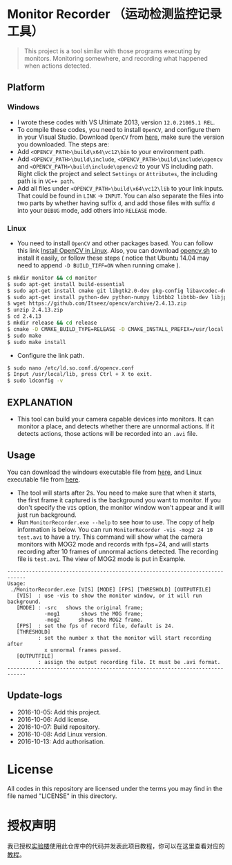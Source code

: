 # Monitor Recorder （运动检测监控记录工具）
> This project is a tool similar with those programs executing by monitors. Monitoring somewhere, and recording what happened when actions detected.

## Platform

### Windows
* I wrote these codes with VS Ultimate 2013, version `12.0.21005.1 REL`.
* To compile these codes, you need to install `OpenCV`, and configure them in your Visual Studio. Download `OpenCV` from [here](http://opencv.org/downloads.html), make sure the version you downloaded. The steps are:
 * Add `<OPENCV_PATH>\build\x64\vc12\bin` to your environment path.
 * Add `<OPENCV_PATH>\build\include`, `<OPENCV_PATH>\build\include\opencv` and `<OPENCV_PATH>\build\include\opencv2` to your VS including path. Right click the project and select `Settings` or `Attributes`, the including path is in `VC++ path`.
 * Add all files under `<OPENCV_PATH>\build\x64\vc12\lib` to your link inputs. That could be found in `LINK` -> `INPUT`. You can also separate the files into two parts by whether having suffix `d`, and add those files with suffix `d` into your `DEBUG` mode, add others into `RELEASE` mode.

### Linux
* You need to install `OpenCV` and other packages based. You can follow this link [Install OpenCV in Linux](http://docs.opencv.org/2.4/doc/tutorials/introduction/linux_install/linux_install.html). Also, you can download [opencv.sh](http://7xktmz.com1.z0.glb.clouddn.com/opencv.sh) to install it easily, or follow these steps ( notice that Ubuntu 14.04 may need to append `-D BUILD_TIFF=ON` when running cmake ).
```bash
$ mkdir monitor && cd monitor
$ sudo apt-get install build-essential
$ sudo apt-get install cmake git libgtk2.0-dev pkg-config libavcodec-dev libavformat-dev libswscale-dev
$ sudo apt-get install python-dev python-numpy libtbb2 libtbb-dev libjpeg-dev libpng-dev libtiff-dev libjasper-dev libdc1394-22-dev
$ wget https://github.com/Itseez/opencv/archive/2.4.13.zip
$ unzip 2.4.13.zip
$ cd 2.4.13
$ mkdir release && cd release
$ cmake -D CMAKE_BUILD_TYPE=RELEASE -D CMAKE_INSTALL_PREFIX=/usr/local ..
$ sudo make
$ sudo make install
```

* Configure the link path.
```bash
$ sudo nano /etc/ld.so.conf.d/opencv.conf   
$ Input /usr/local/lib, press Ctrl + X to exit.
$ sudo ldconfig -v
```

## EXPLANATION
* This tool can build your camera capable devices into monitors. It can monitor a place, and detects whether there are unnormal actions. If it detects actions, those actions will be recorded into an `.avi` file.

## Usage
You can download the windows executable file from [here](http://7xktmz.com1.z0.glb.clouddn.com/MonitorRecorder.exe), and Linux executable file from [here](http://7xktmz.com1.z0.glb.clouddn.com/MonitorRecorder).
* The tool will starts after 2s. You need to make sure that when it starts, the first frame it captured is the background you want to monitor. If you don't specify the `VIS` option, the monitor window won't appear and it will just run background.
* Run `MonitorRecorder.exe --help` to see how to use. The copy of help information is below. You can run `MonitorRecorder -vis -mog2 24 10 test.avi` to have a try. This command will show what the camera monitors with MOG2 mode and records with fps=24, and will starts recording after 10 frames of unnormal actions detected. The recording file is `test.avi`. The view of MOG2 mode is put in Example.
```
----------------------------------------------------------------------------
Usage:
 ./MonitorRecorder.exe [VIS] [MODE] [FPS] [THRESHOLD] [OUTPUTFILE]
   [VIS]  : use -vis to show the monitor window, or it will run background.
   [MODE] : -src   shows the original frame;
            -mog1       shows the MOG frame;
            -mog2      shows the MOG2 frame.
   [FPS]  : set the fps of record file, default is 24.
   [THRESHOLD]
          : set the number x that the monitor will start recording after
            x unnormal frames passed.
   [OUTPUTFILE]
          : assign the output recording file. It must be .avi format.
----------------------------------------------------------------------------
```

## Update-logs
* 2016-10-05: Add this project.
* 2016-10-06: Add license.
* 2016-10-07: Build repository.
* 2016-10-08: Add Linux version.
* 2016-10-13: Add authorisation.

# License
All codes in this repository are licensed under the terms you may find in the file named "LICENSE" in this directory.

# 授权声明
我已授权[实验楼](https://www.shiyanlou.com/)使用此仓库中的代码并发表此项目教程，你可以在这里查看对应的[教程](https://www.shiyanlou.com/courses/671)。